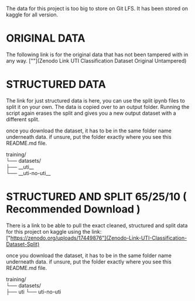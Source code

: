 The data for this project is too big to store on Git LFS.
It has been stored on kaggle for all version.

# ORIGINAL DATA

The following link is for the original data that has not been tampered with in any way. [""](Zenodo Link UTI Classification Dataset Original Untampered)

# STRUCTURED DATA

The link for just structured data is here, you can use the split ipynb files to split it on your own. The data is copied over to an output folder. Running the script again erases the split and gives you a new output dataset with a different split.

once you download the dataset, it has to be in the same folder name underneath data. if unsure, put the folder exactly where you see this README.md file.

training/ \
└── datasets/ \
 ├── \_\_uti\_\_ \
 └── \_\_uti-no-uti\_\_

# STRUCTURED AND SPLIT 65/25/10 ( Recommended Download )

There is a link to be able to pull the exact cleaned, structured and split data for this project on kaggle using the link: ["https://zenodo.org/uploads/17449876"](Zenodo-Link-UTI-Classification-Dataset-Split)

once you download the dataset, it has to be in the same folder name underneath data. if unsure, put the folder exactly where you see this README.md file.

training/ \
└── datasets/ \
 ├── uti
└── uti-no-uti
